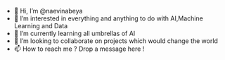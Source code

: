 - 👋 Hi, I’m @naevinabeya
- 👀 I’m interested in everything and anything to do with AI,Machine Learning and Data
- 🌱 I’m currently learning all umbrellas of AI
- 💞️ I’m looking to collaborate on projects which would change the world
- 📫 How to reach me ? Drop a message here !

<!---
naevinabeya/naevinabeya is a ✨ special ✨ repository because its `README.md` (this file) appears on your GitHub profile.
You can click the Preview link to take a look at your changes.
--->
